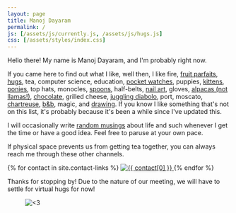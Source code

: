 ```yaml
---
layout: page
title: Manoj Dayaram
permalink: /
js: [/assets/js/currently.js, /assets/js/hugs.js]
css: [/assets/styles/index.css]
---
```


Hello there!  My name is Manoj Dayaram, and I'm probably
<span id="currently-doing"></span>
right now.

If you came here to find out what I like, well then, I like fire,
[fruit parfaits](http://instagram.com/p/Tdz9s5G4OU/),
[hugs](/everybodyhurts), tea, computer science,
education, [pocket watches](http://www.iwcpocketwatch.com/),
puppies, [kittens](http://www.lolcats.com),
[ponies](http://mlp.wikia.com),
top hats, monocles,
[spoons](https://medium.com/@noj/the-ultimate-eating-utensil-33831153972f),
half-belts, [nail art](https://www.youtube.com/watch?v=DaYfonm51Lo),
gloves, [alpacas (not llamas!)](/assets/images/alpaca_vs_llama.jpg),
[chocolate](https://thechocobank.com/),
grilled cheese, [juggling diabolo](/assets/images/manoj_diabolo.gif),
port, moscato,
[chartreuse](http://www.chartreuse.fr/green-chartreuse;fiche;3;uk.html),
[b&amp;b](http://www.bandbliqueur.com/), magic, and
[drawing](/blog/#sketches).  If you know I like
something that's not on this list, it's probably because it's been a while since
I've updated this.

I will occasionally write [random musings](/blog) about life
and such whenever I get the time or have a good idea.  Feel free to paruse
at your own pace.

If physical space prevents us from getting tea together, you can always reach me
through these other channels.

<p id="contacts">
{% for contact in site.contact-links %}
	<a class="contact" title="{{ contact[0] }}" href="{{ contact[1][0] }}">
		<img alt="{{ contact[0] }}" src="{{ contact[1][1] }}">
	</a>
{% endfor %}
</p>

Thanks for stopping by!  Due to the nature of our meeting, we will have to
settle for virtual hugs for now!

<figure id="hugs">
<img title="&lt;3" alt="&lt;3" src="">
</figure>
